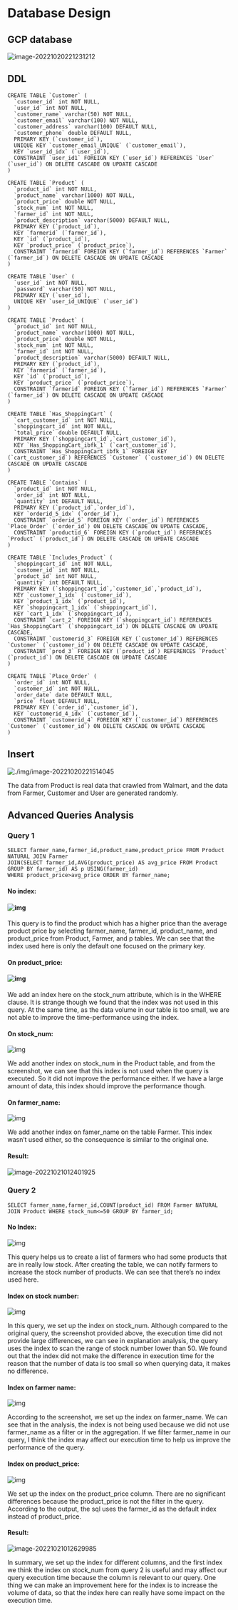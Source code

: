 # Database Design

## GCP database

![image-20221020221231212](./img/image-20221020221231212.png)

## DDL

```mysql
CREATE TABLE `Customer` (
  `customer_id` int NOT NULL,
  `user_id` int NOT NULL,
  `customer_name` varchar(50) NOT NULL,
  `customer_email` varchar(100) NOT NULL,
  `customer_address` varchar(100) DEFAULT NULL,
  `customer_phone` double DEFAULT NULL,
  PRIMARY KEY (`customer_id`),
  UNIQUE KEY `customer_email_UNIQUE` (`customer_email`),
  KEY `user_id_idx` (`user_id`),
  CONSTRAINT `user_id1` FOREIGN KEY (`user_id`) REFERENCES `User` (`user_id`) ON DELETE CASCADE ON UPDATE CASCADE
)
```

```mysql
CREATE TABLE `Product` (
  `product_id` int NOT NULL,
  `product_name` varchar(1000) NOT NULL,
  `product_price` double NOT NULL,
  `stock_num` int NOT NULL,
  `farmer_id` int NOT NULL,
  `product_description` varchar(5000) DEFAULT NULL,
  PRIMARY KEY (`product_id`),
  KEY `farmerid` (`farmer_id`),
  KEY `id` (`product_id`),
  KEY `product_price` (`product_price`),
  CONSTRAINT `farmerid` FOREIGN KEY (`farmer_id`) REFERENCES `Farmer` (`farmer_id`) ON DELETE CASCADE ON UPDATE CASCADE
)
```

```mysql
CREATE TABLE `User` (
  `user_id` int NOT NULL,
  `password` varchar(50) NOT NULL,
  PRIMARY KEY (`user_id`),
  UNIQUE KEY `user_id_UNIQUE` (`user_id`)
)
```

```mysql
CREATE TABLE `Product` (
  `product_id` int NOT NULL,
  `product_name` varchar(1000) NOT NULL,
  `product_price` double NOT NULL,
  `stock_num` int NOT NULL,
  `farmer_id` int NOT NULL,
  `product_description` varchar(5000) DEFAULT NULL,
  PRIMARY KEY (`product_id`),
  KEY `farmerid` (`farmer_id`),
  KEY `id` (`product_id`),
  KEY `product_price` (`product_price`),
  CONSTRAINT `farmerid` FOREIGN KEY (`farmer_id`) REFERENCES `Farmer` (`farmer_id`) ON DELETE CASCADE ON UPDATE CASCADE
)
```

```mysql
CREATE TABLE `Has_ShoppingCart` (
  `cart_customer_id` int NOT NULL,
  `shoppingcart_id` int NOT NULL,
  `total_price` double DEFAULT NULL,
  PRIMARY KEY (`shoppingcart_id`,`cart_customer_id`),
  KEY `Has_ShoppingCart_ibfk_1` (`cart_customer_id`),
  CONSTRAINT `Has_ShoppingCart_ibfk_1` FOREIGN KEY (`cart_customer_id`) REFERENCES `Customer` (`customer_id`) ON DELETE CASCADE ON UPDATE CASCADE
)
```

```mysql
CREATE TABLE `Contains` (
  `product_id` int NOT NULL,
  `order_id` int NOT NULL,
  `quantity` int DEFAULT NULL,
  PRIMARY KEY (`product_id`,`order_id`),
  KEY `orderid_5_idx` (`order_id`),
  CONSTRAINT `orderid_5` FOREIGN KEY (`order_id`) REFERENCES `Place_Order` (`order_id`) ON DELETE CASCADE ON UPDATE CASCADE,
  CONSTRAINT `productid_6` FOREIGN KEY (`product_id`) REFERENCES `Product` (`product_id`) ON DELETE CASCADE ON UPDATE CASCADE
)
```

```mysql
CREATE TABLE `Includes_Product` (
  `shoppingcart_id` int NOT NULL,
  `customer_id` int NOT NULL,
  `product_id` int NOT NULL,
  `quantity` int DEFAULT NULL,
  PRIMARY KEY (`shoppingcart_id`,`customer_id`,`product_id`),
  KEY `customer_1_idx` (`customer_id`),
  KEY `product_1_idx` (`product_id`),
  KEY `shoppingcart_1_idx` (`shoppingcart_id`),
  KEY `cart_1_idx` (`shoppingcart_id`),
  CONSTRAINT `cart_2` FOREIGN KEY (`shoppingcart_id`) REFERENCES `Has_ShoppingCart` (`shoppingcart_id`) ON DELETE CASCADE ON UPDATE CASCADE,
  CONSTRAINT `customerid_3` FOREIGN KEY (`customer_id`) REFERENCES `Customer` (`customer_id`) ON DELETE CASCADE ON UPDATE CASCADE,
  CONSTRAINT `prod_3` FOREIGN KEY (`product_id`) REFERENCES `Product` (`product_id`) ON DELETE CASCADE ON UPDATE CASCADE
)
```

```mysql
CREATE TABLE `Place_Order` (
  `order_id` int NOT NULL,
  `customer_id` int NOT NULL,
  `order_date` date DEFAULT NULL,
  `price` float DEFAULT NULL,
  PRIMARY KEY (`order_id`,`customer_id`),
  KEY `customerid_4_idx` (`customer_id`),
  CONSTRAINT `customerid_4` FOREIGN KEY (`customer_id`) REFERENCES `Customer` (`customer_id`) ON DELETE CASCADE ON UPDATE CASCADE
)
```

## Insert

![./img/image-20221020221514045](C:\Users\mengt\AppData\Roaming\Typora\typora-user-images\image-20221020221514045.png)

The data from Product is real data that crawled from Walmart, and the data from Farmer, Customer and User are generated randomly.

## Advanced Queries Analysis

### Query 1

```mysql
SELECT farmer_name,farmer_id,product_name,product_price FROM Product NATURAL JOIN Farmer
JOIN(SELECT farmer_id,AVG(product_price) AS avg_price FROM Product GROUP BY farmer_id) AS p USING(farmer_id)
WHERE product_price>avg_price ORDER BY farmer_name;
```

#### No index:

#### ![img](https://lh3.googleusercontent.com/ufh3jFQ4DYBQexiXffTdmM7XuJ63LJ3ynii9tHiFi5MvsMSS-U4N3H_AAYAgi5eXm9qDr25GaePXmSZEi9lBNN1yOYJXzVQYpj9WufaRWpGxbZxsrrqQKDmhLjYjVZGCw4jwBFnqjhdopNRrDumq78WWyUr7CDVyXu0yvDlFCASmbh5StqNbP46U3w)

This query is to find the product which has a higher price than the average product price by selecting farmer_name, farmer_id, product_name, and product_price from Product, Farmer, and p tables. We can see that the index used here is only the default one focused on the primary key.

#### On product_price:

#### ![img](https://lh6.googleusercontent.com/HytGAsxXNbmPvRLxgq-VDYj2RTkQfJHPhCRuiwZ3vxsSpmIearxzQBz8ZGxBggboAc9H2oCr26ZM5F5ayDHy42PVi6VQFysPHvW4BeY3N_QxAp2vmKTPYo8QGY4pGL3hJjLVlkDjmLg-xICqDR0T3lukGGxzdEMOIswsJgDRQOQElUqJ6EoZJPnC-g)

We add an index here on the stock_num attribute, which is in the WHERE clause. It is strange though we found that the index was not used in this query. At the same time, as the data volume in our table is too small, we are not able to improve the time-performance using the index.

#### On stock_num:

![img](https://lh5.googleusercontent.com/5fAFoEBMo7Bdaqls4nUpjL1O4S33C7ZwBXJSjthBLbj5HTu7c2Jtp24nfDVqHiNt15AtnM2asm68F1hU5MNar-l-JALALlVU5kyVOjVOReXijLOaQsKrXsy4EJZZBwYeQXIkL5KUyY5P_LoBWFHMIsMuWeUEtoJW0RB16PKezDLQZz9q_9mZa_wV8Q)

We add another index on stock_num in the Product table, and from the screenshot, we can see that this index is not used when the query is executed. So it did not improve the performance either. If we have a large amount of data, this index should improve the performance though.

#### On farmer_name:

![img](https://lh4.googleusercontent.com/gFZzcXzDDPfOE4xUuACvKq2uhLsXwCGeFBC8QShboAGXrDipDfLvZaRyzCJN8JkbrlNHezdOvbDlrutVpvmdodZNm5FoSNfATuuV6_FRUS53N3pP_YVW6S5l_UwRVm29wytmMbmtxO01pa4bI9qCOSR1O2D8wiMVazS7PDJ6IXf57ypAbtBWA5h__g)

We add another index on famer_name on the table Farmer. This index wasn’t used either, so the consequence is similar to the original one.

#### Result:

![image-20221021012401925](./img/image-20221021012401925.png)

### Query 2

```mysql
SELECT farmer_name,farmer_id,COUNT(product_id) FROM Farmer NATURAL JOIN Product WHERE stock_num<=50 GROUP BY farmer_id;
```

#### No Index:

![img](https://lh6.googleusercontent.com/pZYo33IldxU4cukXCVpCMT-JmviI_N4CMD0b-4duqlBuzF0nURiqqpOj3nLQdqZM8Fs67u-P_j4S5dBGR8hTS_xjqnJ4OLqS9Vk06t1RMp0hN_YOE26jns4RXmt3yzMqZc6rlPXBWvfqpCHt6A6lesLVaStz38gCRs45iLTQsxC-W7awWsgpQdV9BA)

This query helps us to create a list of farmers who had some products that are in really low stock. After creating the table, we can notify farmers to increase the stock number of products. We can see that there’s no index used here.

#### Index on stock number:

![img](https://lh4.googleusercontent.com/19OriDvADUFXBxXzO_Y7vkNKpIBNJMgrW_YBF1PhepKm5o1l_eIJn3xHrLmHkPiBh9M9upX8unb3mqLBkVTJR-L6iBtEE3S4v-OXzO-uJ0I3E3Pt9BrQMbDnR6ApYXIbA5m63chccvAKDNDJ6KHKgrnNoU7cIMVj_9xEnmgLt3pU6MKjJfc4F3c3Fw)

In this query, we set up the index on stock_num. Although compared to the original query, the screenshot provided above, the execution time did not provide large differences, we can see in explanation analysis, the query uses the index to scan the range of stock number lower than 50. We found out that the index did not make the difference in execution time for the reason that the number of data is too small so when querying data, it makes no difference.

#### Index on farmer name:

![img](https://lh5.googleusercontent.com/2leZx7HyceSSkWSaOsWpzuNdyvG-ePUj4DlfTWtgZusLjSxHejyDEaXfQWlFnw0fSB3ggIY5_8PFOKF03BOov24G0EN_KMRh-M6jc2KHoup4663VlDUrMCL6jX55vXloerijnVF0r9rjYcHlwkCBv3bgGvqDpw_xr70UlPQiMFX3gP1BWM-XafwaUg)

According to the screenshot, we set up the index on farmer_name. We can see that in the analysis, the index is not being used because we did not use farmer_name as a filter or in the aggregation. If we filter farmer_name in our query, I think the index may affect our execution time to help us improve the performance of the query.

#### Index on product_price:

![img](https://lh4.googleusercontent.com/3KkdJj8PYfJLczGL7JvwvAx22PaIdPEO2gnEPtWZ4tCgOY0I_Ep1ZiEWeMCEhZnCiEHMq0i6CK_KKIa_zXqKJ0Xk-F6Jl-nT8KqlxibppiYqdFc4cpjTDPKVbGQoo5ARI8p44VB_e7fKO69eqjA9uWeJUN9IOEh6N8P7usUm2qRllC9MsXDJuWrQpA)

We set up the index on the product_price column. There are no significant differences because the product_price is not the filter in the query. According to the output, the sql uses the farmer_id as the default index instead of product_price.

#### Result:

![image-20221021012629985](./img/image-20221021012629985.png)

In summary, we set up the index for different columns, and the first index we think the index on stock_num from query 2 is useful and may affect our query execution time because the column is relevant to our query. One thing we can make an improvement here for the index is to increase the volume of data, so that the index here can really have some impact on the execution time.
